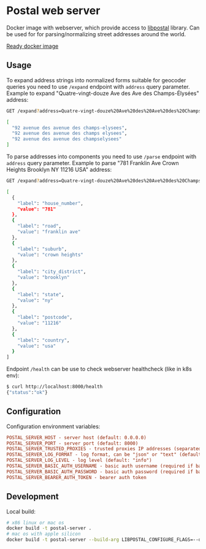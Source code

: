 # Postal web server

Docker image with webserver, which provide access to [libpostal](https://github.com/openvenues/libpostal) library. Can be used for for parsing/normalizing street addresses around the world.

[Ready docker image](https://github.com/le0pard/postal_server/pkgs/container/postal_server)

## Usage

To expand address strings into normalized forms suitable for geocoder queries you need to use `/expand` endpoint with `address` query parameter. Example to expand "Quatre-vingt-douze Ave des Ave des Champs-Élysées" address:

```bash
GET /expand?address=Quatre-vingt-douze%20Ave%20des%20Ave%20des%20Champs-Élysées

[
  "92 avenue des avenue des champs-elysees",
  "92 avenue des avenue des champs elysees",
  "92 avenue des avenue des champselysees"
]
```

To parse addresses into components you need to use `/parse` endpoint with `address` query parameter. Example to parse "781 Franklin Ave Crown Heights Brooklyn NY 11216 USA" address:

```bash
GET /expand?address=Quatre-vingt-douze%20Ave%20des%20Ave%20des%20Champs-Élysées

[
  {
    "label": "house_number",
    "value": "781"
  },
  {
    "label": "road",
    "value": "franklin ave"
  },
  {
    "label": "suburb",
    "value": "crown heights"
  },
  {
    "label": "city_district",
    "value": "brooklyn"
  },
  {
    "label": "state",
    "value": "ny"
  },
  {
    "label": "postcode",
    "value": "11216"
  },
  {
    "label": "country",
    "value": "usa"
  }
]
```

Endpoint `/health` can be use to check webserver healthcheck (like in k8s env):

```bash
$ curl http://localhost:8000/health
{"status":"ok"}
```

## Configuration

Configuration environment variables:

```ini
POSTAL_SERVER_HOST - server host (default: 0.0.0.0)
POSTAL_SERVER_PORT - server port (default: 8000)
POSTAL_SERVER_TRUSTED_PROXIES - trusted proxies IP addresses (separated by comma)
POSTAL_SERVER_LOG_FORMAT - log format, can be "json" or "text" (default: "text")
POSTAL_SERVER_LOG_LEVEL - log level (default: "info")
POSTAL_SERVER_BASIC_AUTH_USERNAME - basic auth username (required if basic auth password is set)
POSTAL_SERVER_BASIC_AUTH_PASSWORD - basic auth password (required if basic auth username is set)
POSTAL_SERVER_BEARER_AUTH_TOKEN - bearer auth token
```

## Development

Local build:

```bash
# x86 linux or mac os
docker build -t postal-server .
# mac os with apple silicon
docker build -t postal-server --build-arg LIBPOSTAL_CONFIGURE_FLAGS=--disable-sse2 .
```
